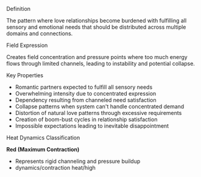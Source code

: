  Definition

The pattern where love relationships become burdened with fulfilling all sensory and emotional needs that should be distributed across multiple domains and connections.

 Field Expression

Creates field concentration and pressure points where too much energy flows through limited channels, leading to instability and potential collapse.

 Key Properties

- Romantic partners expected to fulfill all sensory needs
- Overwhelming intensity due to concentrated expression
- Dependency resulting from channeled need satisfaction
- Collapse patterns when system can't handle concentrated demand
- Distortion of natural love patterns through excessive requirements
- Creation of boom-bust cycles in relationship satisfaction
- Impossible expectations leading to inevitable disappointment

 Heat Dynamics Classification

**Red (Maximum Contraction)**

- Represents rigid channeling and pressure buildup
- dynamics/contraction heat/high
